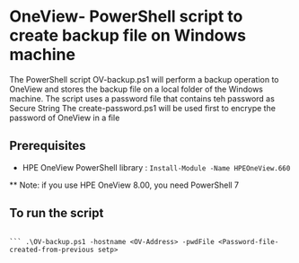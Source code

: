 # OneView- PowerShell script to create backup file on Windows machine

The PowerShell script OV-backup.ps1 will perform a backup operation to OneView and stores the backup file on a local folder of the Windows machine.
The script uses a password file that contains teh password as Secure String
The create-password.ps1 will be used first to encrype the password of OneView in a file


## Prerequisites
* HPE OneView PowerShell library : ```` Install-Module -Name HPEOneView.660 ````

** Note: if you use HPE OneView 8.00, you need PowerShell 7


## To run the script
``` .\create-password.p1

``` .\OV-backup.ps1 -hostname <OV-Address> -pwdFile <Password-file-created-from-previous setp>